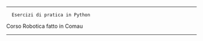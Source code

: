 ____________________________________________________________________________

      Esercizi di pratica in Python 

Corso Robotica fatto in Comau

____________________________________________________________________________




